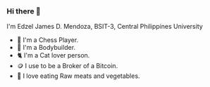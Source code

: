 ### Hi there 👋 
I'm Edzel James D. Mendoza, 
BSIT-3,
Central Philippines University
- 🏁 I'm a Chess Player.
- 💪 I'm a Bodybuilder.
- 🐈 I'm a Cat lover person.
- 🪙 I use to be a Broker of a Bitcoin.
- 🍴 I love eating Raw meats and vegetables.


<!--
**DzL24/DzL24** is a ✨ _special_ ✨ repository because its `README.md` (this file) appears on your GitHub profile.

Here are some ideas to get you started:

- 🔭 I’m addicted to Chess ...
- 🌱 I’m  ...
- 👯 I’m looking to collaborate on ...
- 🤔 I’m looking for help with ...
- 💬 Ask me about ...
- 📫 How to reach me: ...
- 😄 Pronouns: ...
- ⚡ Fun fact: ...
-->
